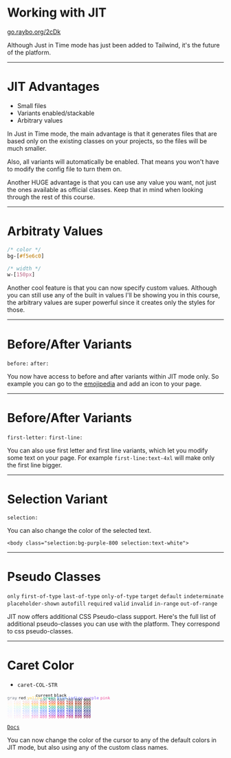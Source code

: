 <!-- .slide: data-state="layout-title" class="bg-dark"-->

# Working with JIT

<div class="slide-link"><a href="https://go.raybo.org/2cDk"><i class="fab fa-slideshare"></i> go.raybo.org/2cDk</a></div>

> >

Although Just in Time mode has just been added to Tailwind, it's the future of the platform.

---

# JIT Advantages

- Small files
- Variants enabled/stackable
- Arbitrary values

> >

In Just in Time mode, the main advantage is that it generates files that are based only on the existing classes on your projects, so the files will be much smaller.

Also, all variants will automatically be enabled. That means you won't have to modify the config file to turn them on.

Another HUGE advantage is that you can use any value you want, not just the ones available as official classes. Keep that in mind when looking through the rest of this course.

---

# Arbitraty Values

```css
/* color */
bg-[#f5e6c0]

/* width */
w-[150px]
```

> >

Another cool feature is that you can now specify custom values. Although you can still use any of the built in values I'll be showing you in this course, the arbitrary values are super powerful since it creates only the styles for those.

---

# Before/After Variants

`before:` `after:`

> >

You now have access to before and after variants within JIT mode only. So example you can go to the [emojipedia](https://emojipedia.org/) and add an icon to your page.

---

# Before/After Variants

`first-letter:` `first-line:`

> >

You can also use first letter and first line variants, which let you modify some text on your page. For example `first-line:text-4xl` will make only the first line bigger.

---

# Selection Variant

`selection:`

> >

You can also change the color of the selected text.

`<body class="selection:bg-purple-800 selection:text-white">`

---

# Pseudo Classes

`only` `first-of-type` `last-of-type` `only-of-type` `target` `default` `indeterminate` `placeholder-shown` `autofill` `required` `valid` `invalid` `in-range` `out-of-range`

> >

JIT now offers additional CSS Pseudo-class support. Here's the full list of additional pseudo-classes you can use with the platform. They correspond to css pseudo-classes.

---

# Caret Color

- `caret-COL-STR`
<div style="font-size: .8em; line-height: 50%">
    <code style="color: transparent; background: transparent;">transparent</code>
    <code style="color: black; background: transparent;">current</code>
    <code style="color: black; background: transparent;">black</code>
    <code style="color: white;">white</code><br>
    <code style="color: rgb(107, 114, 128); background: transparent" contenteditable = "false" style="cursor: pointer !important;">gray</code>
    <code class="text-red-500">red</code>
    <code style="color: rgb(252, 211, 77); background: transparent">yellow</code>
    <code style="color: rgb(16, 185, 129); background: transparent">green</code>
    <code style="color: rgb(59, 130, 246); background: transparent">blue</code>
    <code style="color: rgb(99, 102, 241); background: transparent">indigo</code>
    <code style="color: rgb(139, 92, 246); background: transparent">purple</code>
    <code style="color: rgb(236, 72, 153); background: transparent">pink</code><br>
    <code style="color: rgb(249, 250, 251); background: transparent">50</code>
    <code style="color: rgb(243, 244, 246); background: transparent">100</code>
    <code style="color: rgb(229, 231, 235); background: transparent">200</code>
    <code style="color: rgb(209, 213, 219); background: transparent">300</code>
    <code style="color: rgb(156, 163, 175); background: transparent">400</code>
    <code style="color: rgb(107, 114, 128); background: transparent">500</code>
    <code style="color: rgb(75, 85, 99); background: transparent">600</code>
    <code style="color: rgb(55, 65, 81); background: transparent">700</code>
    <code style="color: rgb(31, 41, 55); background: transparent">800</code>
    <code style="color: rgb(17, 24, 3); background: transparent">900</code><br>
    <code style="color: rgb(254, 242, 242); background: transparent">50</code>
    <code style="color: rgb(254, 226, 226); background: transparent">100</code>
    <code style="color: rgb(254, 202, 202); background: transparent">200</code>
    <code style="color: rgb(252, 165, 165); background: transparent">300</code>
    <code style="color: rgb(248, 113, 113); background: transparent">400</code>
    <code style="color: rgb(239, 68, 68); background: transparent">500</code>
    <code style="color: rgb(220, 38, 38); background: transparent">600</code>
    <code style="color: rgb(185, 28, 28); background: transparent">700</code>
    <code style="color: rgb(153, 27, 27); background: transparent">800</code>
    <code style="color: rgb(127, 29, 29); background: transparent">900</code><br>
    <code style="color: rgb(255, 251, 235); background: transparent">50</code>
    <code style="color: rgb(254, 243, 199); background: transparent">100</code>
    <code style="color: rgb(253, 230, 138); background: transparent">200</code>
    <code style="color: rgb(252, 211, 77); background: transparent">300</code>
    <code style="color: rgb(251, 191, 36); background: transparent">400</code>
    <code style="color: rgb(245, 158, 11); background: transparent">500</code>
    <code style="color: rgb(217, 119, 6); background: transparent">600</code>
    <code style="color: rgb(180, 83, 9); background: transparent">700</code>
    <code style="color: rgb(146, 64, 14); background: transparent">800</code>
    <code style="color: rgb(120, 53, 15); background: transparent">900</code><br>
    <code style="color: rgb(236, 253, 245); background: transparent">50</code>
    <code style="color: rgb(209, 250, 229); background: transparent">100</code>
    <code style="color: rgb(167, 243, 208); background: transparent">200</code>
    <code style="color: rgb(110, 231, 183); background: transparent">300</code>
    <code style="color: rgb(52, 211, 153); background: transparent">400</code>
    <code style="color: rgb(16, 185, 129); background: transparent">500</code>
    <code style="color: rgb(5, 150, 105); background: transparent">600</code>
    <code style="color: rgb(4, 120, 87); background: transparent">700</code>
    <code style="color: rgb(6, 95, 70); background: transparent">800</code>
    <code style="color: rgb(6, 78, 59); background: transparent">900</code><br>
    <code style="color: rgb(239, 246, 255); background: transparent">50</code>
    <code style="color: rgb(219, 234, 254); background: transparent">100</code>
    <code style="color: rgb(191, 219, 254); background: transparent">200</code>
    <code style="color: rgb(147, 197, 253); background: transparent">300</code>
    <code style="color: rgb(96, 165, 250); background: transparent">400</code>
    <code style="color: rgb(59, 130, 246); background: transparent">500</code>
    <code style="color: rgb(37, 99, 235); background: transparent">600</code>
    <code style="color: rgb(29, 78, 216); background: transparent">700</code>
    <code style="color: rgb(30, 64, 175); background: transparent">800</code>
    <code style="color: rgb(30, 58, 138); background: transparent">900</code><br>
    <code style="color: rgb(238, 242, 255); background: transparent">50</code>
    <code style="color: rgb(224, 231, 255); background: transparent">100</code>
    <code style="color: rgb(199, 210, 254); background: transparent">200</code>
    <code style="color: rgb(165, 180, 252); background: transparent">300</code>
    <code style="color: rgb(129, 140, 248); background: transparent">400</code>
    <code style="color: rgb(99, 102, 241); background: transparent">500</code>
    <code style="color: rgb(79, 70, 229); background: transparent">600</code>
    <code style="color: rgb(67, 56, 202); background: transparent">700</code>
    <code style="color: rgb(55, 48, 163); background: transparent">800</code>
    <code style="color: rgb(49, 46, 129); background: transparent">900</code><br>
    <code style="color: rgb(245, 243, 255); background: transparent">50</code>
    <code style="color: rgb(237, 233, 254); background: transparent">100</code>
    <code style="color: rgb(221, 214, 254); background: transparent">200</code>
    <code style="color: rgb(196, 181, 253); background: transparent">300</code>
    <code style="color: rgb(167, 139, 250); background: transparent">400</code>
    <code style="color: rgb(139, 92, 246); background: transparent">500</code>
    <code style="color: rgb(124, 58, 237); background: transparent">600</code>
    <code style="color: rgb(109, 40, 217); background: transparent">700</code>
    <code style="color: rgb(91, 33, 182); background: transparent">800</code>
    <code style="color: rgb(76, 29, 149); background: transparent">900</code><br>
    <code style="color: rgb(253, 242, 248); background: transparent">50</code>
    <code style="color: rgb(252, 231, 243); background: transparent">100</code>
    <code style="color: rgb(251, 207, 232); background: transparent">200</code>
    <code style="color: rgb(249, 168, 212); background: transparent">300</code>
    <code style="color: rgb(244, 114, 182); background: transparent">400</code>
    <code style="color: rgb(236, 72, 153); background: transparent">500</code>
    <code style="color: rgb(219, 39, 119); background: transparent">600</code>
    <code style="color: rgb(190, 24, 93); background: transparent">700</code>
    <code style="color: rgb(157, 23, 77); background: transparent">800</code>
    <code style="color: rgb(131, 24, 67); background: transparent">900</code>
</div>

<a href="https://tailwindcss.com/docs/background-color" target="_blank"><code class="code-exciting">Docs</code></a>

> >

You can now change the color of the cursor to any of the default colors in JIT mode, but also using any of the custom class names.
